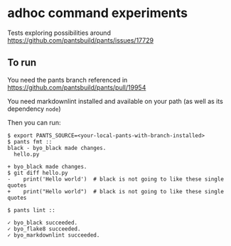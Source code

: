 # adhoc command experiments

Tests exploring possibilities around https://github.com/pantsbuild/pants/issues/17729


## To run

You need the pants branch referenced in https://github.com/pantsbuild/pants/pull/19954

You need markdownlint installed and available on your path (as well as its dependency `node`)

Then you can run:
```shell
$ export PANTS_SOURCE=<your-local-pants-with-branch-installed>
$ pants fmt ::
black - byo_black made changes.
  hello.py

+ byo_black made changes.
$ git diff hello.py
-    print('Hello world')  # black is not going to like these single quotes
+    print("Hello world")  # black is not going to like these single quotes

$ pants lint ::

✓ byo_black succeeded.
✓ byo_flake8 succeeded.
✓ byo_markdownlint succeeded.
```
